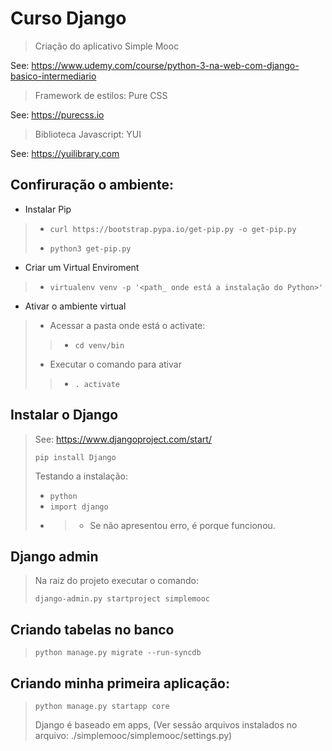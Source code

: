 # Curso Django

> Criação do aplicativo Simple Mooc

See: https://www.udemy.com/course/python-3-na-web-com-django-basico-intermediario

>Framework de estilos: Pure CSS

See: https://purecss.io

>Biblioteca Javascript: YUI

See: https://yuilibrary.com

## Confiruração o ambiente:

* Instalar Pip
>* `curl https://bootstrap.pypa.io/get-pip.py -o get-pip.py`
>
>* `python3 get-pip.py`

* Criar um Virtual Enviroment
>* `virtualenv venv -p '<path_ onde está a instalação do Python>'` 
* Ativar o ambiente virtual
>* Acessar a pasta onde está o activate: 
>> * `cd venv/bin`
>* Executar o comando para ativar
>>* `. activate`

## Instalar o Django

> See: https://www.djangoproject.com/start/
>
> `pip install Django`
>
> Testando a instalação:
>* `python`
>* `import django`
 >* >* Se não apresentou erro, é porque funcionou.
## Django admin
> Na raiz do projeto executar o comando:
>
> `django-admin.py startproject simplemooc`
>
> 
## Criando tabelas no banco
> `python manage.py migrate --run-syncdb`

## Criando minha primeira aplicação:
> `python manage.py startapp core`
> 
> Django é baseado em apps, (Ver sessão arquivos instalados no arquivo: ./simplemooc/simplemooc/settings.py)